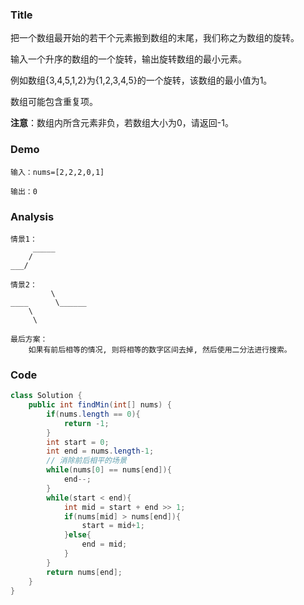 ###   Title
把一个数组最开始的若干个元素搬到数组的末尾，我们称之为数组的旋转。

输入一个升序的数组的一个旋转，输出旋转数组的最小元素。

例如数组{3,4,5,1,2}为{1,2,3,4,5}的一个旋转，该数组的最小值为1。

数组可能包含重复项。

**注意**：数组内所含元素非负，若数组大小为0，请返回-1。
###   Demo
```
输入：nums=[2,2,2,0,1]

输出：0
```
###   Analysis
```
情景1：
     _____  
    /
___/

情景2：
         \
____      \______
    \
     \
     
最后方案：
    如果有前后相等的情况, 则将相等的数字区间去掉, 然后使用二分法进行搜索。     
```

###   Code

```java
class Solution {
    public int findMin(int[] nums) {
        if(nums.length == 0){
            return -1;
        }
        int start = 0;
        int end = nums.length-1;
        // 消除前后相平的场景
        while(nums[0] == nums[end]){
            end--;
        }
        while(start < end){
            int mid = start + end >> 1;
            if(nums[mid] > nums[end]){
                start = mid+1;
            }else{
                end = mid;
            }
        }
        return nums[end];
    }
}
```
